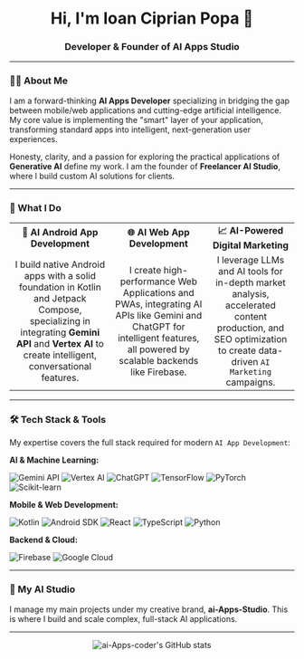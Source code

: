 <div align="center">
  <h1 align="center">Hi, I'm Ioan Ciprian Popa 👋</h1>
  <h3 align="center">Developer & Founder of AI Apps Studio</h3>
</div>

---

### 👨‍💻 About Me

I am a forward-thinking **AI Apps Developer** specializing in bridging the gap between mobile/web applications and cutting-edge artificial intelligence. My core value is implementing the "smart" layer of your application, transforming standard apps into intelligent, next-generation user experiences.

Honesty, clarity, and a passion for exploring the practical applications of **Generative AI** define my work. I am the founder of **Freelancer AI Studio**, where I build custom AI solutions for clients.

---

### 🚀 What I Do

|                                                              |                                                              |                                                              |
| :----------------------------------------------------------: | :----------------------------------------------------------: | :----------------------------------------------------------: |
|          **🤖 AI Android App Development**           |           **🌐 AI Web App Development**            |         **📈 AI-Powered Digital Marketing**          |
| I build native Android apps with a solid foundation in Kotlin and Jetpack Compose, specializing in integrating **Gemini API** and **Vertex AI** to create intelligent, conversational features. | I create high-performance Web Applications and PWAs, integrating AI APIs like Gemini and ChatGPT for intelligent features, all powered by scalable backends like Firebase. | I leverage LLMs and AI tools for in-depth market analysis, accelerated content production, and SEO optimization to create data-driven `AI Marketing` campaigns. |

---

### 🛠️ Tech Stack & Tools

My expertise covers the full stack required for modern `AI App Development`:

**AI & Machine Learning:**
<p>
    <img src="https://img.shields.io/badge/Gemini_API-4285F4?style=for-the-badge&logo=google-gemini&logoColor=white" alt="Gemini API"/>
    <img src="https://img.shields.io/badge/Vertex_AI-4285F4?style=for-the-badge&logo=google-cloud&logoColor=white" alt="Vertex AI"/>
    <img src="https://img.shields.io/badge/ChatGPT-74aa9c?style=for-the-badge&logo=openai&logoColor=white" alt="ChatGPT"/>
    <img src="https://img.shields.io/badge/TensorFlow-FF6F00?style=for-the-badge&logo=tensorflow&logoColor=white" alt="TensorFlow"/>
    <img src="https://img.shields.io/badge/PyTorch-EE4C2C?style=for-the-badge&logo=pytorch&logoColor=white" alt="PyTorch"/>
    <img src="https://img.shields.io/badge/scikit--learn-F7931E?style=for-the-badge&logo=scikit-learn&logoColor=white" alt="Scikit-learn"/>
</p>

**Mobile & Web Development:**
<p>
    <img src="https://img.shields.io/badge/Kotlin-7F52FF?style=for-the-badge&logo=kotlin&logoColor=white" alt="Kotlin"/>
    <img src="https://img.shields.io/badge/Android_SDK-3DDC84?style=for-the-badge&logo=android&logoColor=white" alt="Android SDK"/>
    <img src="https://img.shields.io/badge/React-61DAFB?style=for-the-badge&logo=react&logoColor=white" alt="React"/>
    <img src="https://img.shields.io/badge/TypeScript-3178C6?style=for-the-badge&logo=typescript&logoColor=white" alt="TypeScript"/>
    <img src="https://img.shields.io/badge/Python-3776AB?style=for-the-badge&logo=python&logoColor=white" alt="Python"/>
</p>

**Backend & Cloud:**
<p>
    <img src="https://img.shields.io/badge/Firebase-FFCA28?style=for-the-badge&logo=firebase&logoColor=black" alt="Firebase"/>
    <img src="https://img.shields.io/badge/Google_Cloud-4285F4?style=for-the-badge&logo=google-cloud&logoColor=white" alt="Google Cloud"/>
</p>

---

### 🏢 My AI Studio

I manage my main projects under my creative brand, **ai-Apps-Studio**. This is where I build and scale complex, full-stack AI applications.

---

<div align="center">
  <img src="https://github-readme-stats.vercel.app/api?username=ai-Apps-coder&show_icons=true&theme=dracula&include_all_commits=true" alt="ai-Apps-coder's GitHub stats" />
</div>
